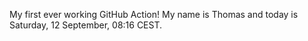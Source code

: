 My first ever working GitHub Action!
My name is Thomas and today is Saturday, 12 September, 08:16 CEST. 
